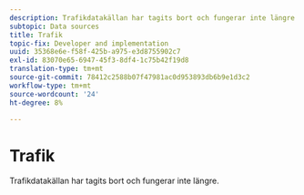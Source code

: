 ```yaml
---
description: Trafikdatakällan har tagits bort och fungerar inte längre.
subtopic: Data sources
title: Trafik
topic-fix: Developer and implementation
uuid: 35368e6e-f58f-425b-a975-e3d8755902c7
exl-id: 83070e65-6947-45f3-8df4-1c75b42f19d8
translation-type: tm+mt
source-git-commit: 78412c2588b07f47981ac0d953893db6b9e1d3c2
workflow-type: tm+mt
source-wordcount: '24'
ht-degree: 8%

---
```


# Trafik

Trafikdatakällan har tagits bort och fungerar inte längre.
